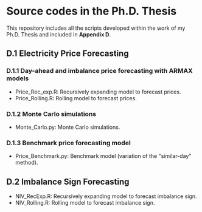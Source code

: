 # Source codes in the Ph.D. Thesis
This repository includes all the scripts developed within the work of my Ph.D. Thesis and included in **Appendix D**.


## D.1 Electricity Price Forecasting

### D.1.1 Day-ahead and imbalance price forecasting with ARMAX models
  - Price_Rec_exp.R: Recursively expanding model to forecast prices.
  - Price_Rolling.R: Rolling model to forecast prices.

### D.1.2 Monte Carlo simulations
  - Monte_Carlo.py: Monte Carlo simulations.

### D.1.3 Benchmark price forecasting model
  - Price_Benchmark.py: Benchmark model (variation of the "similar-day" method).



## D.2 Imbalance Sign Forecasting
  - NIV_RecExp.R: Recursively expanding model to forecast imbalance sign.
  - NIV_Rolling.R: Rolling model to forecast imbalance sign.



